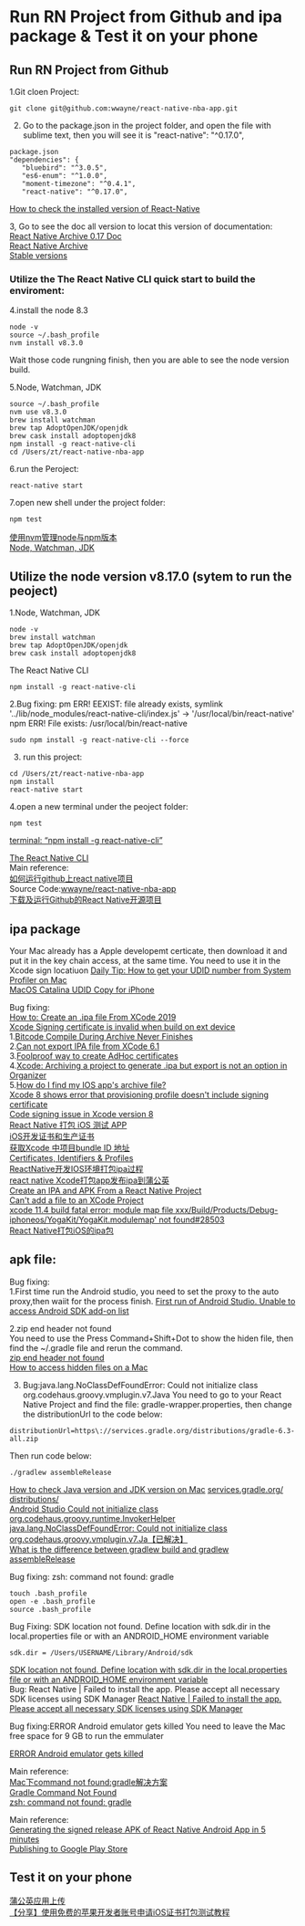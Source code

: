 # Run RN Project from Github and ipa package & Test it on your phone
## Run RN Project from Github
 1.Git cloen Project: 
 ```
 git clone git@github.com:wwayne/react-native-nba-app.git
 ```
 2. Go to the package.json in the project folder, and open the file with sublime text, then you will see it is "react-native": "^0.17.0",
 ```
 package.json
 "dependencies": {
    "bluebird": "^3.0.5",
    "es6-enum": "^1.0.0",
    "moment-timezone": "^0.4.1",
    "react-native": "^0.17.0",
 ```
 [How to check the installed version of React-Native](https://stackoverflow.com/questions/37363560/how-to-check-the-installed-version-of-react-native)   

 3, Go to see the doc all version to locat this version of documentation:   
 [React Native Archive 0.17 Doc](https://archive.reactnative.dev/docs/0.17/getting-started)  
 [React Native Archive](https://archive.reactnative.dev/versions)   
  [Stable versions](https://reactnative.dev/versions)   

### Utilize the The React Native CLI quick start to build the enviroment:
4.install the node 8.3
```
node -v
source ~/.bash_profile 
nvm install v8.3.0
```
Wait those code rungning finish, then you are able to see the node version build.  

5.Node, Watchman, JDK
```
source ~/.bash_profile
nvm use v8.3.0  
brew install watchman 
brew tap AdoptOpenJDK/openjdk 
brew cask install adoptopenjdk8
npm install -g react-native-cli 
cd /Users/zt/react-native-nba-app  
```
6.run the Peroject: 
```
react-native start

```
7.open new shell under the project folder: 
```
npm test 
```
[使用nvm管理node与npm版本](https://juejin.im/post/6844903861157642247)  
[Node, Watchman, JDK](https://archive.reactnative.dev/docs/0.17/getting-started)  


## Utilize the node version v8.17.0 (sytem to run the peoject)
1.Node, Watchman, JDK
```
node -v
brew install watchman 
brew tap AdoptOpenJDK/openjdk 
brew cask install adoptopenjdk8
```
The React Native CLI  
```
npm install -g react-native-cli
```

2.Bug fixing:  pm ERR! EEXIST: file already exists, symlink '../lib/node_modules/react-native-cli/index.js' -> '/usr/local/bin/react-native'
npm ERR! File exists: /usr/local/bin/react-native
```
sudo npm install -g react-native-cli --force
```
3. run this project:  
```
cd /Users/zt/react-native-nba-app  
npm install 
react-native start 
```
4.open a new terminal under the peoject folder:  
```
npm test 
```

[terminal: “npm install -g react-native-cli”](https://stackoverflow.com/questions/32171221/terminal-npm-install-g-react-native-cli)   


[The React Native CLI](https://archive.reactnative.dev/docs/0.17/getting-started)   
Main reference:  
[如何运行github上react native项目](https://blog.csdn.net/shiningchen322/article/details/57881920?utm_medium=distribute.pc_relevant.none-task-blog-title-6&spm=1001.2101.3001.4242)  
Source Code:[wwayne/react-native-nba-app](https://github.com/wwayne/react-native-nba-app)  
[下载及运行Github的React Native开源项目](https://blog.csdn.net/jay100500/article/details/77073225)  
## ipa package 

Your Mac already has a Apple developemt certicate, then download it and put it in the key chain access, at the same time. You need to use it in the Xcode sign locatiuon
[Daily Tip: How to get your UDID number from System Profiler on Mac](https://www.imore.com/daily-tip-udid-number-system-profiler-mac)  
[MacOS Catalina UDID Copy for iPhone](https://stackoverflow.com/questions/58805519/macos-catalina-udid-copy-for-iphone)  

Bug fixing:  
[How to: Create an .ipa file From XCode 2019](https://www.youtube.com/watch?v=Wb9yQUP04zg&ab_channel=LirsTechTips)   
[Xcode Signing certificate is invalid when build on ext device](https://stackoverflow.com/questions/45803131/xcode-signing-certificate-is-invalid-when-build-on-ext-device)  
1.[Bitcode Compile During Archive Never Finishes](https://stackoverflow.com/questions/36725314/bitcode-compile-during-archive-never-finishes)   
2.[Can not export IPA file from XCode 6.1](https://stackoverflow.com/questions/27061729/can-not-export-ipa-file-from-xcode-6-1)   
3.[Foolproof way to create AdHoc certificates](https://help.installrapp.com/ios/fool-proof-way-to-create-adhoc-certificates/)   
4.[Xcode: Archiving a project to generate .ipa but export is not an option in Organizer](https://apple.stackexchange.com/questions/369987/xcode-archiving-a-project-to-generate-ipa-but-export-is-not-an-option-in-organ)  
5.[How do I find my IOS app's archive file?](https://stackoverflow.com/questions/40274739/how-do-i-find-my-ios-apps-archive-file)  
[Xcode 8 shows error that provisioning profile doesn't include signing certificate](https://stackoverflow.com/questions/39568005/xcode-8-shows-error-that-provisioning-profile-doesnt-include-signing-certificat?page=2&tab=votes#tab-top)  
[Code signing issue in Xcode version 8](https://stackoverflow.com/questions/39565906/code-signing-issue-in-xcode-version-8/54682546#54682546)  
[React Native 打包 iOS 测试 APP](https://blog.whezh.com/react-native-ios-bundle/)  
[iOS开发证书和生产证书](https://www.jianshu.com/p/63eca43c175e)  
[获取Xcode 中项目bundle ID 地址](https://blog.csdn.net/wangsun300/article/details/100045974)  
[Certificates, Identifiers & Profiles](https://developer.apple.com/account/resources/profiles/review/A3C6YCFF95)   
[ReactNative开发IOS环境打包ipa过程](https://blog.csdn.net/ywl570717586/article/details/102566658?utm_medium=distribute.pc_feed_404.none-task-blog-OPENSEARCH-9.nonecase&depth_1-utm_source=distribute.pc_feed_404.none-task-blog-OPENSEARCH-9.nonecas)  
[react native Xcode打包app发布ipa到蒲公英](https://blog.csdn.net/sinat_33134895/article/details/81703239?utm_medium=distribute.pc_relevant.none-task-blog-BlogCommendFromMachineLearnPai2-2.pc_relevant_is_cache&depth_1-utm_source=distribute.pc_relevant.none-task-blog-BlogCommendFromMachineLearnPai2-2.pc_relevant_is_cache)   
[Create an IPA and APK From a React Native Project](https://medium.com/better-programming/create-ipa-and-apk-from-react-native-72fe53c6a8db)  
[Can't add a file to an XCode Project](https://stackoverflow.com/questions/3955655/cant-add-a-file-to-an-xcode-project)   
[xcode 11.4 build fatal error: module map file xxx/Build/Products/Debug-iphoneos/YogaKit/YogaKit.modulemap' not found#28503](https://github.com/facebook/react-native/issues/28503)  
[React Native打包iOS的ipa包](https://juejin.im/post/6844903639329275912)  
  
## apk file:  
Bug fixing:  
1.First time run the Android studio, you need to set the proxy to the auto proxy,then waiit for the process finish.
[First run of Android Studio. Unable to access Android SDK add-on list](https://stackoverflow.com/questions/29878370/first-run-of-android-studio-unable-to-access-android-sdk-add-on-list)

2.zip end header not found   
You need to use the Press Command+Shift+Dot to show the hiden file, then find the ~/.gradle file and rerun the command.  
[zip end header not found](https://github.com/facebook/react-native/issues/21130)  
[How to access hidden files on a Mac](https://setapp.com/how-to/show-hidden-files-on-mac) 

3. Bug:java.lang.NoClassDefFoundError: Could not initialize class org.codehaus.groovy.vmplugin.v7.Java
You need to go to your React Native Project and find the file: gradle-wrapper.properties, then change the distributionUrl to the code below: 
```
distributionUrl=https\://services.gradle.org/distributions/gradle-6.3-all.zip
```
Then run code below:  
```
./gradlew assembleRelease
```
[How to check Java version and JDK version on Mac](https://justinbagley.rbind.io/2020/01/05/how-to-check-java-version-on-mac/)
[services.gradle.org/ distributions/](https://services.gradle.org/distributions/)  
[Android Studio Could not initialize class org.codehaus.groovy.runtime.InvokerHelper](https://stackoverflow.com/questions/35000729/android-studio-could-not-initialize-class-org-codehaus-groovy-runtime-invokerhel)  
[java.lang.NoClassDefFoundError: Could not initialize class org.codehaus.groovy.vmplugin.v7.Ja【已解决】](https://blog.csdn.net/mp624183768/article/details/107316578)  
[What is the difference between gradlew build and gradlew assembleRelease](https://stackoverflow.com/questions/40219917/what-is-the-difference-between-gradlew-build-and-gradlew-assemblerelease)  

Bug fixing:  zsh: command not found: gradle
```
touch .bash_profile
open -e .bash_profile
source .bash_profile 
```

Bug Fixing: SDK location not found. Define location with sdk.dir in the local.properties file or with an ANDROID_HOME environment variable
```
sdk.dir = /Users/USERNAME/Library/Android/sdk
```
[SDK location not found. Define location with sdk.dir in the local.properties file or with an ANDROID_HOME environment variable](https://stackoverflow.com/questions/27620262/sdk-location-not-found-define-location-with-sdk-dir-in-the-local-properties-fil)  
Bug: React Native | Failed to install the app. Please accept all necessary SDK licenses using SDK Manager
[React Native | Failed to install the app. Please accept all necessary SDK licenses using SDK Manager](https://stackoverflow.com/questions/57124607/react-native-failed-to-install-the-app-please-accept-all-necessary-sdk-licens/59249008#:~:text=Go%20to%20Configure%3ESDK%20Manager%20in%20your%20Android%20Studio.&text=And%20accept%20the%20licenses%20you,yet%20(but%20need%20to).&text=Open%20Android%20Studio%2C%20then%20click%20the%20gear%20icon%20(Configure).&text=After%20that%2C%20make%20sure%20that,Android%20SDK%20Tools%20are%20updated.)  

Bug fixing:ERROR Android emulator gets killed
You need to leave the Mac free space for 9 GB to run the emmulater  

[ERROR Android emulator gets killed](https://stackoverflow.com/questions/36841461/error-android-emulator-gets-killed?page=1&tab=votes#tab-top)

Main reference:  
[Mac下command not found:gradle解决方案](https://www.jianshu.com/p/239a9f964ad2)  
[Gradle Command Not Found](https://stackoverflow.com/questions/37019029/gradle-command-not-found)  
[zsh: command not found: gradle](https://www.programmersought.com/article/47065021046/)  

Main reference:  
[Generating the signed release APK of React Native Android App in 5 minutes](https://www.youtube.com/watch?v=SXFnpo-6u1U&ab_channel=CodewithRaza)  
[Publishing to Google Play Store](https://reactnative.dev/docs/signed-apk-android)  
## Test it on your phone
[蒲公英应用上传](https://www.pgyer.com/doc/view/app_upload)   
[【分享】使用免费的苹果开发者账号申请iOS证书打包测试教程](https://my.oschina.net/u/4356887/blog/3384062)  